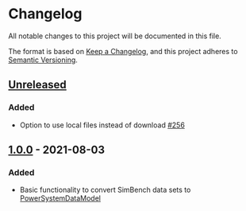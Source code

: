 # Changelog
All notable changes to this project will be documented in this file.

The format is based on [Keep a Changelog](https://keepachangelog.com/en/1.0.0/),
and this project adheres to [Semantic Versioning](https://semver.org/spec/v2.0.0.html).

## [Unreleased]

### Added
- Option to use local files instead of download [#256](https://github.com/ie3-institute/simBench2psdm/issues/256)


## [1.0.0] - 2021-08-03
### Added
-   Basic functionality to convert SimBench data sets to [PowerSystemDataModel](https://github.com/ie3-institute/powersystemdatamodel)

[Unreleased]: https://github.com/ie3-institute/simbench2psdm/compare/v1.0...HEAD
[1.0.0]: https://github.com/ie3-institute/simbench2psdm/releases/tag/1.0
